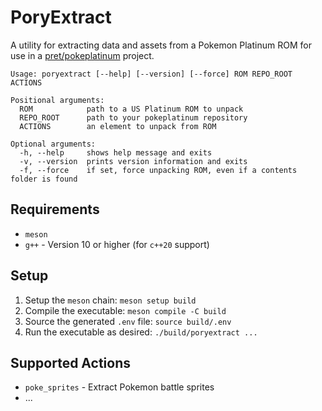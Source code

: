 # PoryExtract

A utility for extracting data and assets from a Pokemon Platinum ROM for use in a [pret/pokeplatinum](https://github.com/pret/pokeplatinum) project.
```
Usage: poryextract [--help] [--version] [--force] ROM REPO_ROOT ACTIONS

Positional arguments:
  ROM            path to a US Platinum ROM to unpack
  REPO_ROOT      path to your pokeplatinum repository
  ACTIONS        an element to unpack from ROM

Optional arguments:
  -h, --help     shows help message and exits
  -v, --version  prints version information and exits
  -f, --force    if set, force unpacking ROM, even if a contents folder is found
```

## Requirements

- `meson`
- `g++` - Version 10 or higher (for `c++20` support)

## Setup

1. Setup the `meson` chain: `meson setup build`
2. Compile the executable: `meson compile -C build`
3. Source the generated `.env` file: `source build/.env`
4. Run the executable as desired: `./build/poryextract ...`

## Supported Actions

- `poke_sprites` - Extract Pokemon battle sprites
- ...

